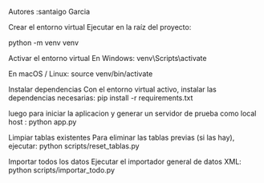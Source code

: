 Autores :santaigo Garcia

Crear el entorno virtual
Ejecutar en la raíz del proyecto:

python -m venv venv

Activar el entorno virtual
En Windows:
venv\Scripts\activate

En macOS / Linux:
source venv/bin/activate

Instalar dependencias
Con el entorno virtual activo, instalar las dependencias necesarias:
pip install -r requirements.txt

luego para iniciar la aplicacion y generar un servidor de prueba como local host :
python app.py

Limpiar tablas existentes
Para eliminar las tablas previas (si las hay), ejecutar:
python scripts/reset_tablas.py

Importar todos los datos
Ejecutar el importador general de datos XML:
python scripts/importar_todo.py
